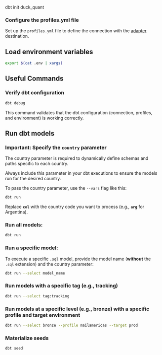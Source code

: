 dbt init duck_quant


### Configure the profiles.yml file
Set up the `profiles.yml` file to define the connection with the [adapter](https://docs.getdbt.com/docs/trusted-adapters) destination.

## Load environment variables
```sh
export $(cat .env | xargs)
```

## Useful Commands
### Verify dbt configuration
```sh
dbt debug
```
This command validates that the dbt configuration (connection, profiles, and environment) is working correctly.

## Run dbt models

### Important: Specify the `country` parameter

The country parameter is required to dynamically define schemas and paths specific to each country.

Always include this parameter in your dbt executions to ensure the models run for the desired country.

To pass the country parameter, use the `--vars` flag like this:
```sh
dbt run
```
Replace **`col`** with the country code you want to process (e.g., **`arg`** for Argentina).

### Run all models:
```sh
dbt run
```

### Run a specific model:
To execute a specific `.sql` model, provide the model name (**without** the `.sql` extension) and the country parameter:
```sh
dbt run --select model_name
```

### Run models with a specific tag (e.g., tracking)
```sh
dbt run --select tag:tracking
```

### Run models at a specific level (e.g., bronze) with a specific profile and target environment
```sh
dbt run --select bronze --profile mailamericas --target prod
```

### Materialize seeds
```sh
dbt seed
```

